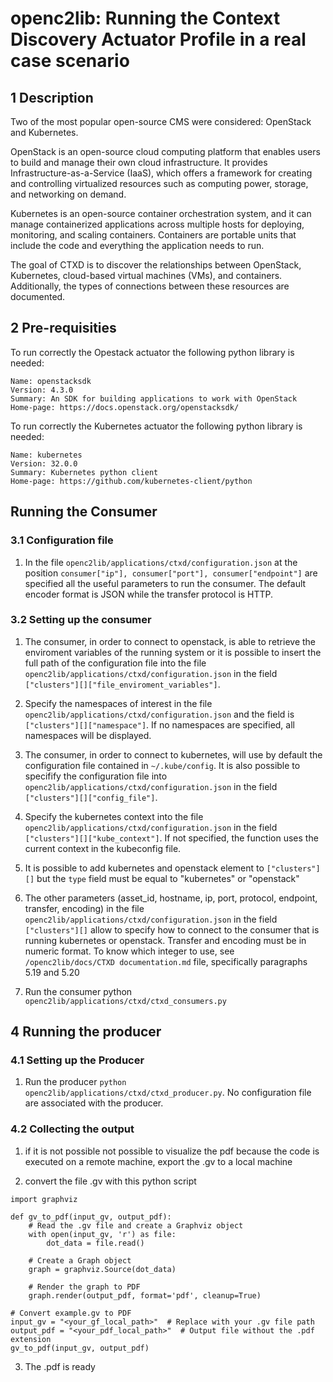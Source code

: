 # openc2lib: Running the Context Discovery Actuator Profile in a real case scenario

## 1 Description

Two of the most popular open-source CMS were considered: OpenStack and Kubernetes.

OpenStack is an open-source cloud computing platform that enables users to build and manage their own cloud infrastructure. It provides Infrastructure-as-a-Service (IaaS), which offers a framework for creating and controlling virtualized resources such as computing power, storage, and networking on demand. 

Kubernetes is an open-source container orchestration system, and it can manage containerized applications across multiple hosts for deploying, monitoring, and scaling containers. Containers are portable units that include the code and everything the application needs to run. 

The goal of CTXD is to discover the relationships between OpenStack, Kubernetes, cloud-based virtual machines (VMs), and containers. Additionally, the types of connections between these resources are documented.

## 2 Pre-requisities
To run correctly the Opestack actuator the following python library is needed:
```
Name: openstacksdk
Version: 4.3.0
Summary: An SDK for building applications to work with OpenStack
Home-page: https://docs.openstack.org/openstacksdk/
```

To run correctly the Kubernetes actuator the following python library is needed:
```
Name: kubernetes
Version: 32.0.0
Summary: Kubernetes python client
Home-page: https://github.com/kubernetes-client/python
```

## Running the Consumer

### 3.1 Configuration file

1. In the file ```openc2lib/applications/ctxd/configuration.json``` at the position ```consumer["ip"], consumer["port"], consumer["endpoint"]``` are specified all the useful parameters to run the consumer. The default encoder format is JSON while the transfer protocol is HTTP.

### 3.2 Setting up the consumer

1. The consumer, in order to connect to openstack, is able to retrieve the enviroment variables of the running system or it is possible to insert the full path of the configuration file into the file ```openc2lib/applications/ctxd/configuration.json``` in the field ```["clusters"][]["file_enviroment_variables"]```.

2. Specify the namespaces of interest in the file ```openc2lib/applications/ctxd/configuration.json``` and the field is ```["clusters"][]["namespace"]```. If no namespaces are specified, all namespaces will be displayed.


3. The consumer, in order to connect to kubernetes, will use by default the configuration file contained in ```~/.kube/config```. It is also possible to specifify the configuration file into ```openc2lib/applications/ctxd/configuration.json``` in the field ```["clusters"][]["config_file"]```.

4. Specify the kubernetes context into the file ```openc2lib/applications/ctxd/configuration.json``` in the field ```["clusters"][]["kube_context"]```. If not specified, the function uses the current context in the kubeconfig file.

5. It is possible to add kubernetes and openstack element to ```["clusters"][]``` but the ```type``` field must be equal to "kubernetes" or "openstack"

6. The other parameters (asset_id, hostname, ip, port, protocol, endpoint, transfer, encoding) in the file ```openc2lib/applications/ctxd/configuration.json``` in the field ```["clusters"][]``` allow to specify how to connect to the consumer that is running kubernetes or openstack. Transfer and encoding must be in numeric format. To know which integer to use, see ```/openc2lib/docs/CTXD documentation.md``` file, specifically paragraphs 5.19 and 5.20

7. Run the consumer python ```openc2lib/applications/ctxd/ctxd_consumers.py```

## 4 Running the producer

### 4.1 Setting up the Producer

1. Run the producer ```python openc2lib/applications/ctxd/ctxd_producer.py```. No configuration file are associated with the producer.

### 4.2 Collecting the output

1. if it is not possible not possible to visualize the pdf because the code is executed on a remote machine, export the .gv to a local machine

2. convert the file .gv with this python script
```
import graphviz

def gv_to_pdf(input_gv, output_pdf):
    # Read the .gv file and create a Graphviz object
    with open(input_gv, 'r') as file:
        dot_data = file.read()

    # Create a Graph object
    graph = graphviz.Source(dot_data)

    # Render the graph to PDF
    graph.render(output_pdf, format='pdf', cleanup=True)

# Convert example.gv to PDF
input_gv = "<your_gf_local_path>"  # Replace with your .gv file path
output_pdf = "<your_pdf_local_path>"  # Output file without the .pdf extension
gv_to_pdf(input_gv, output_pdf)

```
3. The .pdf is ready
